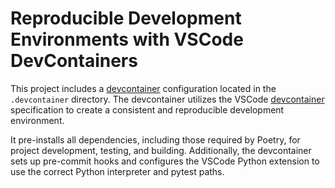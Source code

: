 # Reproducible Development Environments with VSCode DevContainers

This project includes a [devcontainer](https://code.visualstudio.com/docs/devcontainers/containers) configuration located in the `.devcontainer` directory. The devcontainer utilizes the VSCode [devcontainer](https://code.visualstudio.com/docs/devcontainers/containers) specification to create a consistent and reproducible development environment.

It pre-installs all dependencies, including those required by Poetry, for project development, testing, and building. Additionally, the devcontainer sets up pre-commit hooks and configures the VSCode Python extension to use the correct Python interpreter and pytest paths.

